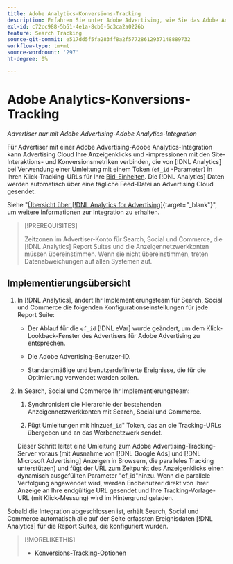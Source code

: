 ```yaml
---
title: Adobe Analytics-Konversions-Tracking
description: Erfahren Sie unter Adobe Advertising, wie Sie das Adobe Analytics-Konversions-Tracking für Ihre Kampagnen verwenden.
exl-id: c72cc988-5b51-4e1a-8cb6-6c3ca2a0226b
feature: Search Tracking
source-git-commit: e517dd5f5fa283ff8a2f57728612937148889732
workflow-type: tm+mt
source-wordcount: '297'
ht-degree: 0%

---
```


# Adobe Analytics-Konversions-Tracking

*Advertiser nur mit Adobe Advertising-Adobe Analytics-Integration*

Für Advertiser mit einer Adobe Advertising-Adobe Analytics-Integration kann Advertising Cloud Ihre Anzeigenklicks und -impressionen mit den Site-Interaktions- und Konversionsmetriken verbinden, die von [!DNL Analytics] bei Verwendung einer Umleitung mit einem Token (`ef_id` -Parameter) in Ihren Klick-Tracking-URLs für Ihre [Bid-Einheiten](/help/search-social-commerce/glossary.md#a-b). Die [!DNL Analytics] Daten werden automatisch über eine tägliche Feed-Datei an Advertising Cloud gesendet.

Siehe &quot;[Übersicht über [!DNL Analytics for Advertising]](https://experienceleague.adobe.com/docs/advertising-cloud/dsp/integrations/analytics/overview.html){target="_blank"}&quot;, um weitere Informationen zur Integration zu erhalten.

>[!PREREQUISITES]
>
> Zeitzonen im Advertiser-Konto für Search, Social und Commerce, die [!DNL Analytics] Report Suites und die Anzeigennetzwerkkonten müssen übereinstimmen. Wenn sie nicht übereinstimmen, treten Datenabweichungen auf allen Systemen auf.

## Implementierungsübersicht

1. In [!DNL Analytics], ändert Ihr Implementierungsteam für Search, Social und Commerce die folgenden Konfigurationseinstellungen für jede Report Suite:

   * Der Ablauf für die `ef_id` [!DNL eVar] wurde geändert, um dem Klick-Lookback-Fenster des Advertisers für Adobe Advertising zu entsprechen.

   * Die Adobe Advertising-Benutzer-ID.

   * Standardmäßige und benutzerdefinierte Ereignisse, die für die Optimierung verwendet werden sollen.

1. In Search, Social und Commerce Ihr Implementierungsteam:

   1. Synchronisiert die Hierarchie der bestehenden Anzeigennetzwerkkonten mit Search, Social und Commerce.

   1. Fügt Umleitungen mit hinzu`ef_id`&quot; Token, das an die Tracking-URLs übergeben und an das Werbenetzwerk sendet.

   Dieser Schritt leitet eine Umleitung zum Adobe Advertising-Tracking-Server voraus (mit Ausnahme von [!DNL Google Ads] und [!DNL Microsoft Advertising] Anzeigen in Browsern, die paralleles Tracking unterstützen) und fügt der URL zum Zeitpunkt des Anzeigenklicks einen dynamisch ausgefüllten Parameter &quot;ef_id&quot;hinzu. Wenn die parallele Verfolgung angewendet wird, werden Endbenutzer direkt von Ihrer Anzeige an Ihre endgültige URL gesendet und Ihre Tracking-Vorlage-URL (mit Klick-Messung) wird im Hintergrund geladen.

Sobald die Integration abgeschlossen ist, erhält Search, Social und Commerce automatisch alle auf der Seite erfassten Ereignisdaten [!DNL Analytics] für die Report Suites, die konfiguriert wurden.

>[!MORELIKETHIS]
>
>* [Konversions-Tracking-Optionen](conversion-tracking-about.md)
